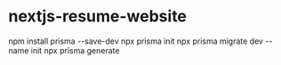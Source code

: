 # nextjs-resume-website

npm install prisma --save-dev
npx prisma init
npx prisma migrate dev --name init
npx prisma generate
